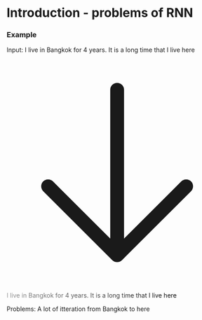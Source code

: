 # Introduction - problems of RNN

### Example
<div class="text-center pt-3">
  Input: <span>I live in Bangkok for 4 years. It is a long time that I live here</span>

  <svg xmlns="http://www.w3.org/2000/svg" fill="none" viewBox="0 0 24 24" stroke-width="1.5" stroke="currentColor" class="w-6 h-6">
    <path stroke-linecap="round" stroke-linejoin="round" d="M19.5 13.5L12 21m0 0l-7.5-7.5M12 21V3" />
  </svg>


  <p class="mb-0">
    <span class="gradient-gray-black">I live in Bangkok for 4 years. It is a long time that I live here</span>
  </p>


  <span class="block text-bold text-large mt-3">Problems: A lot of itteration from <span class="text-red">Bangkok</span> to <span class="text-red">here</span></span>
</div>

<style>
.gradient-gray-black{
  background-color: #000;
  background-image: linear-gradient(45deg, #999, #000);
  background-size: 100%;
  -webkit-background-clip: text;
  -moz-background-clip: text;
  -webkit-text-fill-color: transparent;
  -moz-text-fill-color: transparent;
}
html.dark .gradient-gray-black{
  background-color: #fff;
  background-image: linear-gradient(45deg, #555, #fff);
}
svg{
  display: block;
  margin: 20px auto;
}
</style>
